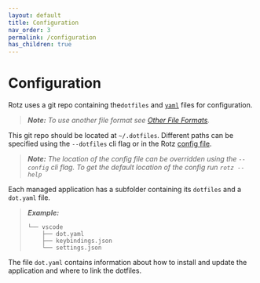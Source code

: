 ```yaml
---
layout: default
title: Configuration
nav_order: 3
permalink: /configuration
has_children: true
---
```


# Configuration

Rotz uses a git repo containing the`dotfiles` and [`yaml`](https://yaml.org/) files for configuration.

> ***Note:** To use another file format see [Other File Formats](#other-file-formats).*

This git repo should be located at `~/.dotfiles`. Different paths can be specified using the `--dotfiles` cli flag or in the Rotz [config file](#configyaml).

> ***Note:** The location of the config file can be overridden using the `--config` cli flag. To get the default location of the config run `rotz --help`*

Each managed application has a subfolder containing its `dotfiles` and a `dot.yaml` file.

> ***Example:***
> ```
> └── vscode
>     ├── dot.yaml
>     ├── keybindings.json
>     └── settings.json
> ```

The file `dot.yaml` contains information about how to install and update the application and where to link the dotfiles.
